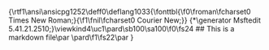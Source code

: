{\rtf1\ansi\ansicpg1252\deff0\deflang1033{\fonttbl{\f0\froman\fcharset0 Times New Roman;}{\f1\fnil\fcharset0 Courier New;}}
{\*\generator Msftedit 5.41.21.2510;}\viewkind4\uc1\pard\sb100\sa100\f0\fs24 ## This is a markdown file\par
\pard\f1\fs22\par
}
 